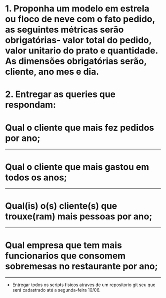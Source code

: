 # 1. Proponha um modelo em estrela ou floco de neve com o fato pedido, as seguintes métricas serão obrigatórias- valor total do pedido, valor unitario do prato e quantidade. As dimensões obrigatórias serão, cliente, ano mes e dia.


# 2. Entregar as queries que respondam:

# Qual o cliente que mais fez pedidos por ano;
---------------------------------------------------------------------------------------------------------------------------------------------------------------------------------
# Qual o cliente que mais gastou em todos os anos;
---------------------------------------------------------------------------------------------------------------------------------------------------------------------------------
# Qual(is) o(s) cliente(s) que trouxe(ram) mais pessoas por ano;
---------------------------------------------------------------------------------------------------------------------------------------------------------------------------------
# Qual empresa que tem mais funcionarios que consomem sobremesas no restaurante por ano;
---------------------------------------------------------------------------------------------------------------------------------------------------------------------------------
- Entregar todos os scripts fisicos atraves de um repositorio git seu que será cadastrado até a segunda-feira 10/06.
